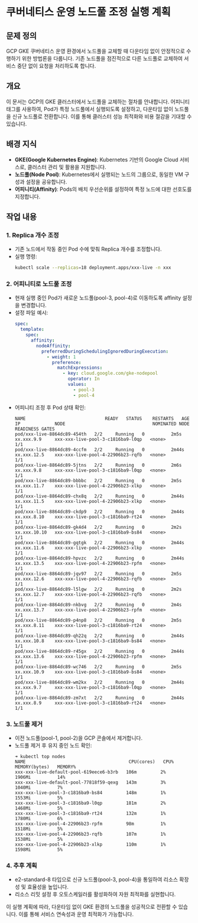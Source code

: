 # 쿠버네티스 운영 노드풀 조정 실행 계획

## 문제 정의

GCP GKE 쿠버네티스 운영 환경에서 노드풀을 교체할 때 다운타임 없이 안정적으로 수행하기 위한 방법론을 다룹니다. 기존 노드풀을 점진적으로 다른 노드풀로 교체하여 서비스 중단 없이 요청을 처리하도록 합니다.

## 개요

이 문서는 GCP의 GKE 클러스터에서 노드풀을 교체하는 절차를 안내합니다. 어피니티 태그를 사용하여, Pod가 특정 노드풀에서 실행되도록 설정하고, 다운타임 없이 노드풀을 신규 노드풀로 전환합니다. 이를 통해 클러스터 성능 최적화와 비용 절감을 기대할 수 있습니다.

## 배경 지식

- **GKE(Google Kubernetes Engine)**: Kubernetes 기반의 Google Cloud 서비스로, 클러스터 관리 및 활용을 지원합니다.
- **노드풀(Node Pool)**: Kubernetes에서 실행되는 노드의 그룹으로, 동일한 VM 구성과 설정을 공유합니다.
- **어피니티(Affinity)**: Pods의 배치 우선순위를 설정하여 특정 노드에 대한 선호도를 지정합니다.

## 작업 내용

### 1. Replica 개수 조정
- 기존 노드에서 작동 중인 Pod 수에 맞춰 Replica 개수를 조정합니다.
- 실행 명령:
  ```bash
  kubectl scale --replicas=18 deployment.apps/xxx-live -n xxx
  ```

### 2. 어피니티로 노드풀 조정
- 현재 실행 중인 Pod가 새로운 노드풀(pool-3, pool-4)로 이동하도록 affinity 설정을 변경합니다.
- 설정 파일 예시:
  ```yaml
  spec:
    template:
      spec:
        affinity:
          nodeAffinity:
            preferredDuringSchedulingIgnoredDuringExecution:
              - weight: 1
                preference:
                  matchExpressions:
                    - key: cloud.google.com/gke-nodepool
                      operator: In
                      values:
                        - pool-3
                        - pool-4
  ```
- 어피니티 조정 후 Pod 상태 확인:
  ```plaintext
  NAME                              READY   STATUS    RESTARTS   AGE     IP             NODE                                 NOMINATED NODE   READINESS GATES
  pod/xxx-live-8864dc89-454th   2/2     Running   0          2m5s    xx.xxx.9.9     xxx-xxx-live-pool-3-c1816ba9-l0qp   <none>           1/1
  pod/xxx-live-8864dc89-4ccfm   2/2     Running   0          2m44s   xx.xxx.12.5    xxx-xxx-live-pool-4-22906b23-rqfb   <none>           1/1
  pod/xxx-live-8864dc89-5jtns   2/2     Running   0          2m6s    xx.xxx.9.8     xxx-xxx-live-pool-3-c1816ba9-l0qp   <none>           1/1
  pod/xxx-live-8864dc89-bbbbc   2/2     Running   0          2m5s    xx.xxx.11.7    xxx-xxx-live-pool-4-22906b23-xlkp   <none>           1/1
  pod/xxx-live-8864dc89-chx8q   2/2     Running   0          2m44s   xx.xxx.11.5    xxx-xxx-live-pool-4-22906b23-xlkp   <none>           1/1
  pod/xxx-live-8864dc89-ckdp9   2/2     Running   0          2m44s   xx.xxx.8.10    xxx-xxx-live-pool-3-c1816ba9-rt24   <none>           1/1
  pod/xxx-live-8864dc89-gk4d4   2/2     Running   0          2m2s    xx.xxx.10.10   xxx-xxx-live-pool-3-c1816ba9-bs84   <none>           1/1
  pod/xxx-live-8864dc89-gqtgk   2/2     Running   0          2m44s   xx.xxx.11.6    xxx-xxx-live-pool-4-22906b23-xlkp   <none>           1/1
  pod/xxx-live-8864dc89-hpvzc   2/2     Running   0          2m44s   xx.xxx.13.5    xxx-xxx-live-pool-4-22906b23-rpfm   <none>           1/1
  pod/xxx-live-8864dc89-jqv97   2/2     Running   0          2m5s    xx.xxx.12.6    xxx-xxx-live-pool-4-22906b23-rqfb   <none>           1/1
  pod/xxx-live-8864dc89-l5lgw   2/2     Running   0          2m2s    xx.xxx.12.7    xxx-xxx-live-pool-4-22906b23-rqfb   <none>           1/1
  pod/xxx-live-8864dc89-nkbvg   2/2     Running   0          2m4s    xx.xxx.13.7    xxx-xxx-live-pool-4-22906b23-rpfm   <none>           1/1
  pod/xxx-live-8864dc89-p4np8   2/2     Running   0          2m5s    xx.xxx.8.11    xxx-xxx-live-pool-3-c1816ba9-rt24   <none>           1/1
  pod/xxx-live-8864dc89-qh22q   2/2     Running   0          2m44s   xx.xxx.10.8    xxx-xxx-live-pool-3-c1816ba9-bs84   <none>           1/1
  pod/xxx-live-8864dc89-r45gx   2/2     Running   0          2m44s   xx.xxx.13.6    xxx-xxx-live-pool-4-22906b23-rpfm   <none>           1/1
  pod/xxx-live-8864dc89-wc746   2/2     Running   0          2m5s    xx.xxx.10.9    xxx-xxx-live-pool-3-c1816ba9-bs84   <none>           1/1
  pod/xxx-live-8864dc89-wm2kx   2/2     Running   0          2m44s   xx.xxx.9.7     xxx-xxx-live-pool-3-c1816ba9-l0qp   <none>           1/1
  pod/xxx-live-8864dc89-zm7xt   2/2     Running   0          2m44s   xx.xxx.8.9     xxx-xxx-live-pool-3-c1816ba9-rt24   <none>           1/1
  ```

### 3. 노드풀 제거
- 이전 노드풀(pool-1, pool-2)을 GCP 콘솔에서 제거합니다.
- 노드풀 제거 후 유지 중인 노드 확인:
  ```plaintext
  ➜ kubectl top nodes
  NAME                                       CPU(cores)   CPU%   MEMORY(bytes)   MEMORY%
  xxx-xxx-live-default-pool-619eece6-b3rb   106m         2%     1906Mi          14%
  xxx-xxx-live-default-pool-77818f59-qexg   143m         3%     1040Mi          7%
  xxx-xxx-live-pool-3-c1816ba9-bs84         148m         1%     1553Mi          5%
  xxx-xxx-live-pool-3-c1816ba9-l0qp         181m         2%     1468Mi          5%
  xxx-xxx-live-pool-3-c1816ba9-rt24         132m         1%     1780Mi          6%
  xxx-xxx-live-pool-4-22906b23-rpfm         98m          1%     1518Mi          5%
  xxx-xxx-live-pool-4-22906b23-rqfb         107m         1%     1538Mi          5%
  xxx-xxx-live-pool-4-22906b23-xlkp         110m         1%     1598Mi          5%
  ```

### 4. 추후 계획
- e2-standard-8 타입으로 신규 노드풀(pool-3, pool-4)을 통일하여 리소스 확장성 및 효율성을 높입니다.
- 리소스 리밋 설정 후 오토스케일러를 활성화하여 자원 최적화를 실현합니다.

이 실행 계획에 따라, 다운타임 없이 GKE 환경의 노드풀을 성공적으로 전환할 수 있습니다. 이를 통해 서비스 연속성과 운영 최적화가 가능합니다.